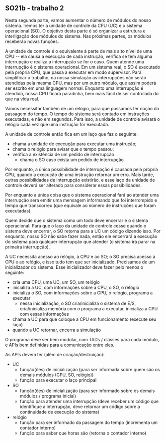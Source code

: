 ## SO21b - trabalho 2

Nesta segunda parte, vamos aumentar o número de módulos do nosso sistema.
Iremos ter a unidade de controle da CPU (UC) e o sistema operacional (SO).
O objetivo desta parte é só organizar a estrutura e interligação dos módulos do sistema.
Nas próximas partes, os módulos receberão novas funções.

A unidade de controle é o equivalente à parte de mais alto nível de uma CPU -- ela causa a execução de cada instrução, verifica se tem alguma interrupção e realiza a interrupção se for o caso.
Quem atende uma interrupção é o sistema operacional.
Em um sistema real, o SO é executado pela própria CPU, que passa a executar em modo supervisor.
Para simplificar o trabalho, na nossa simulação as interrupções não serão atendidas pela mesma CPU, mas por um outro módulo, que assim poderá ser escrito em uma linguagem normal.
Enquanto uma interrupção é atendida, nossa CPU ficará paradinha, bem mais fácil de ser controlada do que na vida real.

Vamos necessitar também de um relógio, para que possamos ter noção da passagem do tempo.
O tempo do sistema será contado em instruções executadas, e não em segundos.
Para isso, a unidade de controle avisará o relógio cada vez que uma instrução for executada.

A unidade de controle então fica em um laço que faz o seguinte:
- chama a unidade de execução para executar uma instrução;
- chama o relógio para avisar que o tempo passou;
- verifica a existência de um pedido de interrupção
   - chama o SO caso exista um pedido de interrupção

Por enquanto, a única possibilidade de interrupção é causada pela própria CPU, quando a execução de uma instrução retornar um erro.
Mais tarde, outras possibilidades de interrupção existirão, e esse laço da unidade de controle deverá ser alterado para considerar essas possibilidades.

Por enquanto a única coisa que o sistema operacional fará ao atender uma interrupção será emitir uma mensagem informando que foi interrompido e tempo que transcorreu (que equivale ao número de instruções que foram executadas).

Quem decide que o sistema como um todo deve encerrar é o sistema operacional.
Para que o laço da unidade de controle cesse quando o sistema deve encerrar, o SO retorna para a UC um código dizendo isso.
Por enquanto, nosso SO não sabe fazer nada, então ele encerrará a execução do sistema para qualquer interrupção que atender (o sistema irá parar na primeira interrupção).

A UC necessita acesso ao relógio, à CPU e ao SO; o SO precisa acesso à CPU e ao relógio, e isso tudo tem que ser inicializado.
Precisamos de um inicializador do sistema. Esse inicializador deve fazer pelo menos o seguinte:
- cria uma CPU, uma UC, um SO, um relógio
- inicializa a UC, com informações sobre a CPU, o SO, o relógio
- inicializa o SO, com informações sobre a CPU, o relógio, programa a executar
   - nessa inicialização, o SO cria/inicializa o sistema de E/S, cria/inicializa memória com o programa a executar, inicializa a CPU com essas informações
- chama a UC para que coloque a CPU em funcionamento (execute seu laço)
- quando a UC retornar, encerra a simulação

O programa deve ser bem modular, com TADs / classes para cada módulo, e APIs bem definidas para a comunicação entre eles.

As APIs devem ter (além de criação/destruição):

- UC
  - função(ões) de inicialização (para ser informada sobre quem são os demais módulos (CPU, SO, relógio))
  - função para executar o laço principal
- SO
  - função(ões) de inicialização (para ser informado sobre os demais módulos / programa inicial)
  - função para atender uma interrupção (deve receber um código que identifique a interrupção, deve retornar um código sobre a continuidade de execução do sistema)
- relógio
  - função para ser informado da passagem do tempo (incrementa um contador interno)
  - função para saber que horas são (retorna o contador interno)

